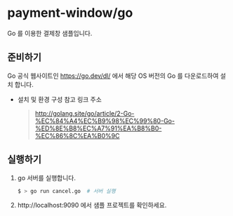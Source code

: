 # payment-window/go

Go 를 이용한 결제창 샘플입니다.

## 준비하기

Go 공식 웹사이트인 https://go.dev/dl/ 에서 해당 OS 버전의 Go 를 다운로드하여 설치 합니다.

- 설치 및 환경 구성 참고 링크 주소
  > http://golang.site/go/article/2-Go-%EC%84%A4%EC%B9%98%EC%99%80-Go-%ED%8E%B8%EC%A7%91%EA%B8%B0-%EC%86%8C%EA%B0%9C

## 실행하기

1. go 서버를 실행합니다.

   ```sh
   $ > go run cancel.go  # 서버 실행
   ```

2. http://localhost:9090 에서 샘플 프로젝트를 확인하세요.

